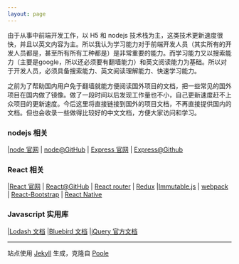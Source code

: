 ```yaml
---
layout: page
---
```


由于从事中前端开发工作，以 H5 和 nodejs 技术栈为主，这类技术更新速度很快，并且以英文内容为主。所以我认为学习能力对于前端开发人员（其实所有的开发人员都是，甚至所有所有工种都是）是非常重要的能力。而学习能力又以搜索能力（主要是google，所以还必须要有翻墙能力）和英文阅读能力为基础。所以对于开发人员，必须具备搜索能力、英文阅读理解能力、快速学习能力。

之前为了帮助国内用户免于翻墙就能方便阅读国外项目的文档，把一些常见的国外项目在国内做了镜像。做了一段时间以后发现工作量也不小，自己更新速度赶不上众项目的更新速度。今后这里将直接链接到国外的项目文档，不再直接提供国内的文档。但也会收录一些做得比较好的中文文档，方便大家访问和学习。

### nodejs 相关


|[node 官网](https://nodejs.org/en/) | [node@GitHub](https://github.com/nodejs/node) | [Express 官网](http://expressjs.com/) | [Express@Github](https://github.com/expressjs/express/)

### React 相关

|[React 官网](https://facebook.github.io/react/) | [React@GitHub](https://github.com/facebook/react) | [React router](https://github.com/ReactTraining/react-router) | [Redux](http://redux.js.org/)
|[Immutable.js](https://facebook.github.io/immutable-js/) | [webpack](https://webpack.github.io/) | [React-Bootstrap](https://react-bootstrap.github.io/) | [React Native](https://facebook.github.io/react-native/)

### Javascript 实用库

|[Lodash 文档](https://lodash.com/docs/) |[Bluebird 文档](http://bluebirdjs.com/docs/api-reference.html) |[jQuery 官方文档](https://api.jquery.com/)

-----

站点使用 [Jekyll](http://jekyllrb.com/) 生成，克隆自 [Poole](https://github.com/poole/poole)
